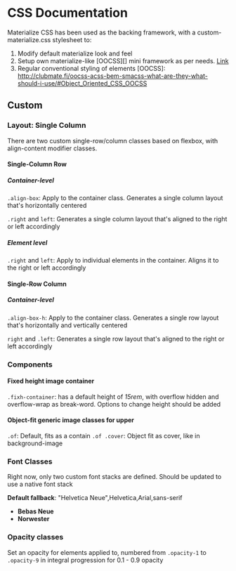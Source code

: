 
# CSS Documentation
Materialize CSS has been used as the backing framework, with a custom-materialize.css stylesheet to:
1. Modify default materialize look and feel
2. Setup own materialize-like [OOCSS][] mini framework as per needs. [Link](#Custom)
3. Regular conventional styling of elements
[OOCSS]: http://clubmate.fi/oocss-acss-bem-smacss-what-are-they-what-should-i-use/#Object_Oriented_CSS_OOCSS

## Custom
### Layout: Single Column
There are two custom single-row/column classes based on flexbox, with align-content modifier classes.

#### Single-Column Row
##### Container-level
`.align-box`: Apply to the container class. Generates a single column layout that's horizontally centered

`.right` and `left`: Generates a single column layout that's aligned to the right or left accordingly

##### Element level
`.right` and `left`: Apply to individual elements in the container. Aligns it to the right or left accordingly

#### Single-Row Column
##### Container-level
`.align-box-h`: Apply to the container class. Generates a single row layout that's horizontally and vertically centered

`right` and `.left`: Generates a single row layout that's aligned to the right or left accordingly

### Components
#### Fixed height image container
`.fixh-container`: has a default height of *15rem*, with overflow hidden and overflow-wrap as break-word. Options to change height should be added

#### Object-fit generic image classes for upper
`.of`: Default, fits as a contain
`.of .cover`: Object fit as cover, like in background-image

### Font Classes
Right now, only two custom font stacks are defined. Should be updated to use a native font stack

**Default fallback**: "Helvetica Neue",Helvetica,Arial,sans-serif
- **Bebas Neue**
- **Norwester**

### Opacity classes
Set an opacity for elements applied to, numbered from `.opacity-1` to `.opacity-9` in integral progression for 0.1 - 0.9 opacity
